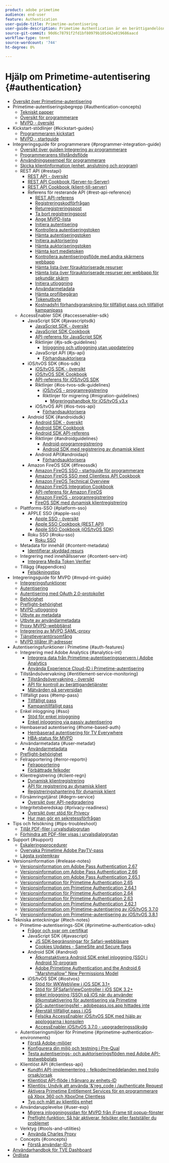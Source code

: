 ```yaml
---
product: adobe primetime
audience: end-user
feature: Authentication
user-guide-title: Primetime-autentisering
user-guide-description: Primetime Authentication är en berättigandelösning för TV Everywhere, som tillhandahåller ett modulärt ramverk för att avgöra om någon som begär åtkomst till en resurs är berättigad till den.
source-git-commit: 90d6c78791f2fd1bf80979b105d42e019686aacd
workflow-type: tm+mt
source-wordcount: '744'
ht-degree: 0%

---
```



# Hjälp om Primetime-autentisering {#authentication}

+ [Översikt över Primetime-autentisering](home.md)
+ Primetime-autentiseringsbegrepp {#authentication-concepts}
   + [Tekniskt papper](technical-paper.md)
   + [Översikt för programmerare](programmer-overview.md)
   + [MVPD - översikt](mvpd-overview.md)
+ Kickstart-stödlinjer {#kickstart-guides}
   + [Programmeraren kickstart](programmer-kickstart-guide.md)
   + [MVPD - startguide](mvpd-kickstart-guide.md)
+ Integreringsguide för programmerare {#programmer-integration-guide}
   + [Översikt över guiden Integrering av programmerare](programmer-integration-guide-overview.md)
   + [Programmerarens tillståndsflöde](entitlement-flow.md)
   + [Användningsexempel för programmerare](programmer-use-cases.md)
   + [Skicka klientinformation (enhet, anslutning och program)](passing-client-information-device-connection-and-application.md)
   + REST API {#restapi}
      + [REST API - översikt](rest-api-overview.md)
      + [REST API Cookbook (Server-to-Server)](rest-api-cookbook-servertoserver.md)
      + [REST API Cookbook (klient-till-server)](rest-api-cookbook-clienttoserver.md)
      + Referens för resterande API {#rest-api-reference}
         + [REST API-referens](rest-api-reference.md)
         + [Registreringskodförfrågan](registration-code-request.md)
         + [Returregistreringspost](return-registration-record.md)
         + [Ta bort registreringspost](delete-registration-record.md)
         + [Ange MVPD-lista](provide-mvpd-list.md)
         + [Initiera autentisering](initiate-authentication.md)
         + [Kontrollera autentiseringstoken](check-authentication-token.md)
         + [Hämta autentiseringstoken](retrieve-authentication-token.md)
         + [Initiera auktorisering](initiate-authorization.md)
         + [Hämta auktoriseringstoken](retrieve-authorization-token.md)
         + [Hämta kort medietoken](obtain-short-media-token.md)
         + [Kontrollera autentiseringsflöde med andra skärmens webbapp](check-authentication-flow-by-second-screen-web-app.md)
         + [Hämta lista över förauktoriserade resurser](retrieve-list-of-preauthorized-resources.md)
         + [Hämta lista över förauktoriserade resurser per webbapp för sekundär skärm](retrieve-list-of-preauthorized-resources-by-second-screen-web-app.md)
         + [Initiera utloggning](initiate-logout.md)
         + [Användarmetadata](user-metadata.md)
         + [Hämta profilbegäran](retrieve-profilerequest.md)
         + [Tokenutbyte](token-exchange.md)
         + [Kostnadsfri förhandsgranskning för tillfälligt pass och tillfälligt kampanjpass](free-preview-for-temp-pass-and-promotional-temp-pass.md)
   + AccessEnabler SDK {#accessenabler-sdk}
      + JavaScript SDK {#javascriptsdk}
         + [JavaScript SDK - översikt](javascript-sdk-overview.md)
         + [JavaScript SDK Cookbook](javascript-sdk-cookbook.md)
         + [API-referens för JavaScript SDK](javascript-sdk-api-reference.md)
         + Riktlinjer {#js-sdk-guidelines}
            + [Inloggning och utloggning utan uppdatering](refreshless-login-and-logout.md)
         + JavaScript API {#js-api}
            + [Förhandsauktorisera](js-preauthorize.md)
      + iOS/tvOS SDK {#ios-sdk}
         + [iOS/tvOS SDK - översikt](iostvos-sdk-overview.md)
         + [iOS/tvOS SDK Cookbook](iostvos-sdk-cookbook.md)
         + [API-referens för iOS/tvOS SDK](iostvos-sdk-api-reference.md)
         + Riktlinjer {#ios-tvos-sdk-guidelines}
            + [iOS/tvOS - programregistrering](iostvos-application-registration.md)
            + Riktlinjer för migrering {#migration-guidelines}
               + [Migreringshandbok för iOS/tvOS v3.x](iostvos-v3x-migration-guide.md)
         + iOS/tvOS API {#ios-tvos-api}
            + [Förhandsauktorisera](preauthorize.md)
      + Android SDK {#androidsdk}
         + [Android SDK - översikt](android-sdk-overview.md)
         + [Android SDK Cookbook](android-sdk-cookbook.md)
         + [Android SDK API-referens](android-sdk-api-reference.md)
         + Riktlinjer {#androidguidelines}
            + [Android-programregistrering](android-application-registration.md)
            + [Android SDK med registrering av dynamisk klient](android-sdk-with-dynamic-client-registration.md)
         + Android API{#androidapi}
            + [Förhandsauktorisera](preauthorize-android.md)
      + Amazon FireOS SDK {#fireossdk}
         + [Amazon FireOS SSO - startguide för programmerare](amazon-firetv-sso-programmer-kickoff-guide.md)
         + [Amazon FireOS SSO med Clientless API Cookbook](amazon-fireos-sso-using-clientless-api-cookbook.md)
         + [Amazon FireOS Technical Overview](amazon-fireos-technical-overview.md)
         + [Amazon FireOS Integration Cookbook](amazon-fireos-integration-cookbook.md)
         + [API-referens för Amazon FireOS](amazon-fireos-native-client-api-reference.md)
         + [Amazon FireOS - programregistrering](amazon-fireos-application-registration.md)
         + [FireOS SDK med dynamisk klientregistrering](fireos-sdk-with-dynamic-client-registration.md)
   + Plattforms-SSO {#platform-sso}
      + APPLE SSO {#apple-sso}
         + [Apple SSO - översikt](apple-sso-overview.md)
         + [Apple SSO Cookbook (REST API)](apple-sso-cookbook-rest-api.md)
         + [Apple SSO Cookbook (iOS/tvOS SDK)](apple-sso-cookbook-iostvos-sdk.md)
      + Roku SSO {#roku-sso}
         + [Roku SSO](roku-sso-overview.md)
   + Metadata för innehåll {#content-metadata}
      + [Identifierar skyddad resurs](identify-protected-resources.md)
   + Integrering med innehållsserver {#content-serv-int}
      + [Integrera Media Token Verifier](media-token-verifier-int.md)
   + Tillägg {#appendices}
      + [Felsökningstips](appendix-b-debugging-tips.md)
+ Integreringsguide för MVPD {#mvpd-int-guide}
   + [Integreringsfunktioner](mvpd-integr-features.md)
   + [Autentisering](authn-usecase.md)
   + [Autentisering med OAuth 2.0-protokollet](authn-oauth2-protocol.md)
   + [Behörighet](authz-usecase.md)
   + [Preflight-behörighet](mvpd-preflight-authz.md)
   + [MVPD-utloggning](usecase-mvpd-logout.md)
   + [Utbyte av metadata](mvpd-content-metadata-exchange.md)
   + [Utbyte av användarmetadata](mvpd-user-metadata-exchng.md)
   + [Proxy MVPD-webbtjänst](proxy-mvpd-webserv.md)
   + [Integrering av MVPD SAML-proxy](proxy-mvpd-saml-int.md)
   + [Tjänstleverantörsomfång](serv-provider-scoping.md)
   + [MVPD tillåter IP-adresser](mvpd-listing-ip-addres.md)
+ Autentiseringsfunktioner i Primetime {#auth-features}
   + Integrering med Adobe Analytics {#analytics-int}
      + [Integrera data från Primetime-autentiseringsservern i Adobe Analytics](integrate-authn-servr-data-analytics.md)
      + [Använda Experience Cloud-ID i Primetime-autentisering](exp-cloud-id-authn.md)
   + Tillståndsövervakning {#entitlement-service-monitoring}
      + [Tillståndsövervakning - översikt](entitlement-service-monitoring-overview.md)
      + [API för kontroll av berättigandetjänster](entitlement-service-monitoring-api.md)
      + [Mätvärden på serversidan](understanding-serverside-metrics.md)
   + Tillfälligt pass {#temp-pass}
      + [Tillfälligt pass](temp-pass.md)
      + [Kampanjtillfälligt pass](promotional-temp-pass.md)
   + Enkel inloggning {#sso}
      + [Stöd för enkel inloggning](sso-support.md)
      + [Enkel inloggning via passiv autentisering](sso-passive-authn.md)
   + Hembaserad autentisering {#home-based-auth}
      + [Hembaserad autentisering för TV Everywhere](home-based-authn-tve.md)
      + [HBA-status för MVPD](hba-status-mvpds.md)
   + Användarmetadata {#user-metadat}
      + [Användarmetadata](user-metadata-feature.md)
   + [Preflight-behörighet](preflight-authz.md)
   + Felrapportering {#error-reportn}
      + [Felrapportering](error-reporting.md)
      + [Förbättrade felkoder](enhanced-error-codes.md)
   + Klientregistrering {#client-regn}
      + [Dynamisk klientregistrering](dynamic-client-registration.md)
      + [API för registrering av dynamisk klient](dynamic-client-registration-api.md)
      + [Registreringshantering för dynamisk klient](dynamic-client-registration-management.md)
   + Försämringstjänst {#degrn-service}
      + [Översikt över API-nedgradering](degradation-api-overview.md)
   + Integritetsberedskap {#privacy-readiness}
      + [Översikt över stöd för Privecy](privacy-supp-overview.md)
      + [Hur man gör en sekretessförfrågan](make-privacy-req.md)
+ Tips och felsökning {#tips-troubleshoot}
   + [Tillåt PDF-filer i urvalsdialogrutan](allow-mvpd-selectn-dialog.md)
   + [Förhindra att PDF-filer visas i urvalsdialogrutan](prevent-mvpd-selectn-dialog.md)
+ Support {#support}
   + [Eskaleringsprocedurer](escalation-procedures.md)
   + [Övervaka Primetime Adobe PayTV-pass](monitoring-adobe-pay-tv-pass.md)
   + [Lägsta systemkrav](minimum-system-requirements.md)
+ Versionsinformation {#release-notes}
   + [Versionsinformation om Adobe Pass Authentication 2.67](auth-rn-267.md)
   + [Versionsinformation om Adobe Pass Authentication 2.66](auth-rn-266.md)
   + [Versionsinformation om Adobe Pass Authentication 2.65.1](auth-rn-2651.md)
   + [Versionsinformation för Primetime Authentication 2.65](auth-rn-265.md)
   + [Versionsinformation om Primetime Authentication 2.64.1](auth-rn-2641.md)
   + [Versionsinformation för Primetime Authentication 2.64](auth-rn-264.md)
   + [Versionsinformation för Primetime Authentication 2.63](auth-rn-263.md)
   + [Versionsinformation om Primetime Authentication 2.62.1](auth-rn-2621.md)
   + [Versionsinformation om Primetime-autentisering av iOS/tvOS 3.7.0](authn-rn-ios-tvos-370.md)
   + [Versionsinformation om Primetime-autentisering av iOS/tvOS 3.8.1](authn-rn-ios-tvos-381.md)
+ Tekniska anteckningar {#tech-notes}
   + Primetime-autentiserings-SDK {#primetime-authentication-sdks}
      + [Frågor och svar om certifikat](certificates-qa.md)
      + JavaScript SDK {#javascript}
         + [JS SDK-begränsningar för Safari-webbläsare](js-sdk-limitations-for-safari-browser.md)
         + [Cookies Updates - SameSite and Secure flags](cookies-updates--samesite-and-secure-flags.md)
      + Android SDK {#android}
         + [Åtkomstaktivera Android SDK enkel inloggning (SSO) i Android 10-program](access-enabler-android-sdk-single-signon-sso-on-android-10-devices.md)
         + [Adobe Primetime Authentication and the Android 6 &quot;Marshmallow&quot; New Permissions Model](adobe-primetime-authentication-and-the-android-6-marshmallow-new-permissions-model.md)
      + iOS/tvOS SDK {#iostvos}
         + [Stöd för WKWebView i iOS SDK 3.1+](wkwebview-support-on-ios-sdk-31.md)
         + [Stöd för SFSafariViewController i iOS SDK 3.2+](sfsafariviewcontroller-support-on-ios-sdk-32.md)
         + [enkel inloggning (SSO) på iOS när du använder åtkomstaktivering för autentisering via Primetime](sso-on-ios-when-using-the-primetime-authentication-access-enabler.md)
         + [iOS-autentiseringsfel - adobepass.ios.app hittades inte](ios-authentication-error-adobepassiosapp-cannot-be-found.md)
         + [Återställ tillfälligt pass i iOS](reset-temp-pass-on-ios.md)
         + [Felsöka AccessEnabler iOS/tvOS SDK med hjälp av apploggarna i konsolen](debugging-the-accessenabler-iostvos-sdk-using-console-app-logs.md)
         + [AccessEnabler iOS/tvOS 3.7.0 - uppgraderingssökväg](accessenabler-iostvos-370-upgrade-path.md)
   + Autentiseringsmiljöer för Primetime {#primetime-authentication-environments}
      + [Förstå Adobe-miljöer](understanding-the-adobe-environments.md)
      + [Konfigurera din miljö och testning i Pre-Qual](setting-up-your-environment-and-testing-in-prequal.md)
      + [Testa autentiserings- och auktoriseringsflöden med Adobe API-testwebbplats](test-authn-authz-flows-using-adobes-api-test-site.md)
   + Klientlöst API {#clientless-api}
      + [Kundfri API-implementering - felkoder/meddelanden med trolig orsak/orsak](clientless-api-implementation-error-codes--messages-with-probable-reason--cause.md)
      + [Klientlöst API-flöde i frånvaro av enhets-ID](clientless-api-flow-in-the-absence-of-device-id.md)
      + [Klientlös: Undvik att använda &#39;&amp;&#39;reg_code i /authenticate Request](clientless-avoid-using-reg-code-in-authenticate-request.md)
      + [Aktivera Primetime Entitlement Services för en programmerare på Xbox 360 och XboxOne Clientless](enabling-primetime-entitlement-services-for-a-programmer-on-xbox-360-and-xboxone-clientless-solution.md)
      + [Typ och mått av klientlös enhet](benefits-of-using-the-clientless-devicetype-parameter-in-pass-metrics.md)
   + Användarupplevelse {#user-exp}
      + [Migrera inloggningssidan för MVPD från iFrame till popup-fönster](migr-mvpd-login-iframe-popup.md)
      + [Preflight-funktion: Så här aktiverar, felsöker eller fastställer du problemet](preflight-feature.md)
   + Verktyg {#tools-and-utilities}
      + [Använda Charles Proxy](using-charles-proxy.md)
   + Concepts {#concepts}
      + [Förstå användar-ID:n](understanding-user-ids.md)
+ [Användarhandbok för TVE Dashboard](tve-dashboard-user-guide.md)
+ [Ordlista](glossary.md)
